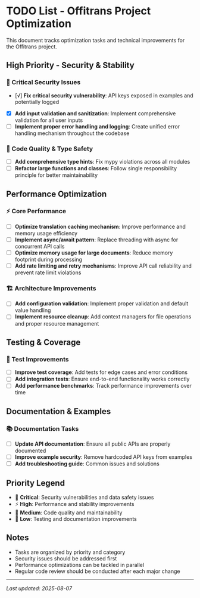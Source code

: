 # TODO List - Offitrans Project Optimization

This document tracks optimization tasks and technical improvements for the Offitrans project.

## High Priority - Security & Stability

### 🚨 Critical Security Issues
- [√] **Fix critical security vulnerability**: API keys exposed in examples and potentially logged
- [x] **Add input validation and sanitization**: Implement comprehensive validation for all user inputs
- [ ] **Implement proper error handling and logging**: Create unified error handling mechanism throughout the codebase

### 🔧 Code Quality & Type Safety
- [ ] **Add comprehensive type hints**: Fix mypy violations across all modules
- [ ] **Refactor large functions and classes**: Follow single responsibility principle for better maintainability

## Performance Optimization

### ⚡ Core Performance
- [ ] **Optimize translation caching mechanism**: Improve performance and memory usage efficiency
- [ ] **Implement async/await pattern**: Replace threading with async for concurrent API calls
- [ ] **Optimize memory usage for large documents**: Reduce memory footprint during processing
- [ ] **Add rate limiting and retry mechanisms**: Improve API call reliability and prevent rate limit violations

### 🏗️ Architecture Improvements
- [ ] **Add configuration validation**: Implement proper validation and default value handling
- [ ] **Implement resource cleanup**: Add context managers for file operations and proper resource management

## Testing & Coverage

### 🧪 Test Improvements
- [ ] **Improve test coverage**: Add tests for edge cases and error conditions
- [ ] **Add integration tests**: Ensure end-to-end functionality works correctly
- [ ] **Add performance benchmarks**: Track performance improvements over time

## Documentation & Examples

### 📚 Documentation Tasks
- [ ] **Update API documentation**: Ensure all public APIs are properly documented
- [ ] **Improve example security**: Remove hardcoded API keys from examples
- [ ] **Add troubleshooting guide**: Common issues and solutions

## Priority Legend
- 🚨 **Critical**: Security vulnerabilities and data safety issues
- ⚡ **High**: Performance and stability improvements
- 🔧 **Medium**: Code quality and maintainability
- 🧪 **Low**: Testing and documentation improvements

## Notes
- Tasks are organized by priority and category
- Security issues should be addressed first
- Performance optimizations can be tackled in parallel
- Regular code review should be conducted after each major change

---
*Last updated: 2025-08-07*